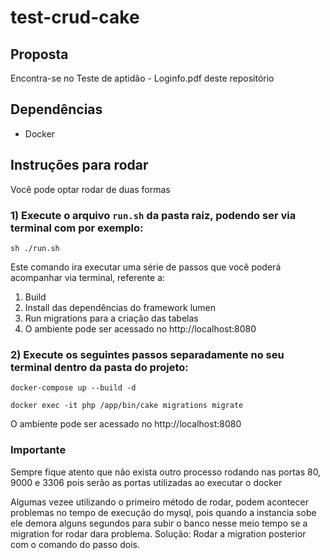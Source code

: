# test-crud-cake

## Proposta

Encontra-se no Teste de aptidão - Loginfo.pdf deste repositório

## Dependências

- Docker

## Instruções para rodar

Você pode optar rodar de duas formas

### 1) Execute o arquivo `run.sh` da pasta raiz, podendo ser via terminal com por exemplo:

`sh ./run.sh`

Este comando ira executar uma série de passos que você poderá acompanhar via terminal, referente a:
1) Build
2) Install das dependências do framework lumen
3) Run migrations para a criação das tabelas
4) O ambiente pode ser acessado no http://localhost:8080

### 2) Execute os seguintes passos separadamente no seu terminal dentro da pasta do projeto:

`docker-compose up --build -d`

`docker exec -it php /app/bin/cake migrations migrate`

O ambiente pode ser acessado no http://localhost:8080

### Importante

Sempre fique atento que não exista outro processo rodando nas portas 80, 9000 e 3306 pois serão as portas utilizadas ao executar o docker

Algumas vezee utilizando o primeiro método de rodar, podem acontecer problemas no tempo de execução do mysql, pois quando a instancia sobe ele demora alguns segundos para subir o banco nesse meio tempo se a migration for rodar dara problema. Solução: Rodar a migration posterior com o comando do passo dois.